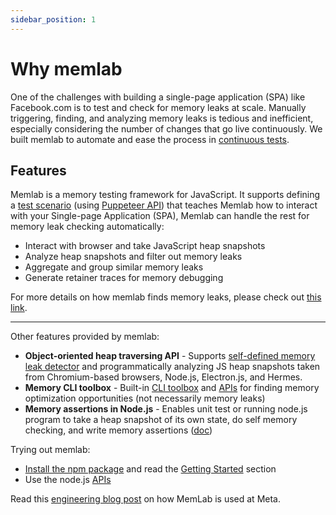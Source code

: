 ```yaml
---
sidebar_position: 1
---
```


# Why memlab

One of the challenges with building a single-page application (SPA) like
Facebook.com is to test and check for memory leaks at scale.
Manually triggering, finding, and analyzing memory leaks is tedious
and inefficient, especially considering the number of changes that go live
continuously. We built memlab to automate and ease the process in
[continuous tests](./guides/04-continuous-test.md).

## Features
Memlab is a memory testing framework for JavaScript. It supports
defining a [test scenario](./api/interfaces/core_src.IScenario.md)
(using [Puppeteer API](https://pptr.dev/api/puppeteer.page#methods))
that teaches Memlab how to interact with your Single-page Application (SPA),
Memlab can handle the rest for memory leak checking automatically:
 * Interact with browser and take JavaScript heap snapshots
 * Analyze heap snapshots and filter out memory leaks
 * Aggregate and group similar memory leaks
 * Generate retainer traces for memory debugging

For more details on how memlab finds memory leaks, please check out
[this link](./how-memlab-works.md).

-----------------

Other features provided by memlab:

 * **Object-oriented heap traversing API** - Supports [self-defined memory leak
   detector](./api/interfaces/core_src.ILeakFilter.md) and programmatically
   analyzing JS heap snapshots taken from
   Chromium-based browsers, Node.js, Electron.js, and Hermes.
 * **Memory CLI toolbox** - Built-in [CLI toolbox](./cli/CLI-commands.md#memlab-analyze)
   and [APIs](./api/classes/heap_analysis_src.BaseAnalysis.md) for finding memory
   optimization opportunities (not necessarily memory leaks)
 * **Memory assertions in Node.js** - Enables unit test or running node.js
   program to take a heap snapshot of its own state, do self memory checking,
   and write memory assertions
   ([doc](./api/interfaces/core_src.IHeapSnapshot.md#hasobjectwithclassnameclassname))

Trying out memlab:
- [Install the npm package](./installation.md) and read the
  [Getting Started](./getting-started.md) section
- Use the node.js [APIs](./api/index.md)

Read this [engineering blog post](https://engineering.fb.com/2022/09/12/open-source/memlab/)
on how MemLab is used at Meta.
